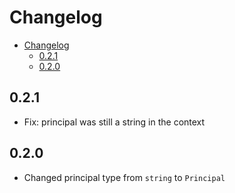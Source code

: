 # Changelog

- [Changelog](#changelog)
  - [0.2.1](#021)
  - [0.2.0](#020)

## 0.2.1

- Fix: principal was still a string in the context

## 0.2.0

- Changed principal type from `string` to `Principal`

